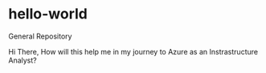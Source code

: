# hello-world
General Repository

Hi There,  How will this help me in my journey to Azure as an Instrastructure Analyst?
